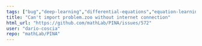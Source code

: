 ```yaml
---
tags: ["bug","deep-learning","differential-equations","equation-learning","hacktoberfest","high-priority","lightining","machine-learning","modeling","neural-networks","neural-operators","ode","pde","physics-informed","physics-informed-neural-networks","pinn","python","pytorch","pytorch-lightning","torch-geometric"]
title: "Can't import problem.zoo without internet connection"
html_url: "https://github.com/mathLab/PINA/issues/572"
user: "dario-coscia"
repo: "mathLab/PINA"
---
```


